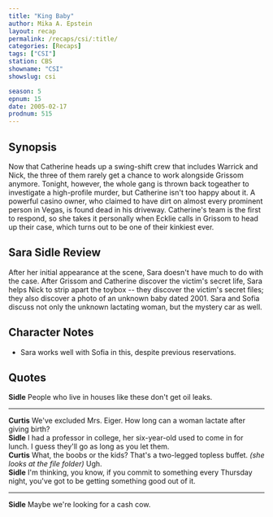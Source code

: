```yaml
---
title: "King Baby"
author: Mika A. Epstein
layout: recap
permalink: /recaps/csi/:title/
categories: [Recaps]
tags: ["CSI"]
station: CBS
showname: "CSI"
showslug: csi

season: 5  
epnum: 15 
date: 2005-02-17
prodnum: 515 
---
```


## Synopsis

Now that Catherine heads up a swing-shift crew that includes Warrick and Nick, the three of them rarely get a chance to work alongside Grissom anymore. Tonight, however, the whole gang is thrown back togeather to investigate a high-profile murder, but Catherine isn't too happy about it. A powerful casino owner, who claimed to have dirt on almost every prominent person in Vegas, is found dead in his driveway. Catherine's team is the first to respond, so she takes it personally when Ecklie calls in Grissom to head up their case, which turns out to be one of their kinkiest ever.

## Sara Sidle Review

After her initial appearance at the scene, Sara doesn't have much to do with the case. After Grissom and Catherine discover the victim's secret life, Sara helps Nick to strip apart the toybox -- they discover the victim's secret files; they also discover a photo of an unknown baby dated 2001. Sara and Sofia discuss not only the unknown lactating woman, but the mystery car as well.

## Character Notes

* Sara works well with Sofia in this, despite previous reservations.

## Quotes

**Sidle** People who live in houses like these don't get oil leaks.  

- - -

**Curtis** We've excluded Mrs. Eiger. How long can a woman lactate after giving birth?  
**Sidle** I had a professor in college, her six-year-old used to come in for lunch. I guess they'll go as long as you let them.  
**Curtis** What, the boobs or the kids? That's a two-legged topless buffet. _(she looks at the file folder)_ Ugh.  
**Sidle** I'm thinking, you know, if you commit to something every Thursday night, you've got to be getting something good out of it.  

- - -

**Sidle** Maybe we're looking for a cash cow.